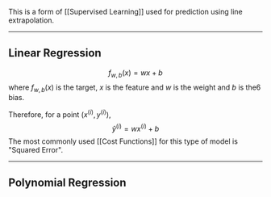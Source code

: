 This is a form of [[Supervised Learning]] used for prediction using line extrapolation.

---
## Linear Regression
$$
f_{w,b}(x) = wx + b
$$
where $f_{w,b}(x)$ is the target, $x$ is the feature and $w$ is the weight and $b$ is the6 bias. 

Therefore, for a point $(x^{(i)}, y^{(i)})$,
$$
\hat{y}^{(i)} = wx^{(i)} + b
$$
The most commonly used [[Cost Functions]] for this type of model is "Squared Error".

---
## Polynomial Regression
